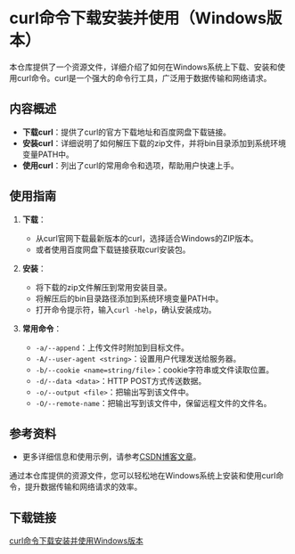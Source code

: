 # curl命令下载安装并使用（Windows版本）

本仓库提供了一个资源文件，详细介绍了如何在Windows系统上下载、安装和使用curl命令。curl是一个强大的命令行工具，广泛用于数据传输和网络请求。

## 内容概述

- **下载curl**：提供了curl的官方下载地址和百度网盘下载链接。
- **安装curl**：详细说明了如何解压下载的zip文件，并将bin目录添加到系统环境变量PATH中。
- **使用curl**：列出了curl的常用命令和选项，帮助用户快速上手。

## 使用指南

1. **下载**：
   - 从curl官网下载最新版本的curl，选择适合Windows的ZIP版本。
   - 或者使用百度网盘下载链接获取curl安装包。

2. **安装**：
   - 将下载的zip文件解压到常用安装目录。
   - 将解压后的bin目录路径添加到系统环境变量PATH中。
   - 打开命令提示符，输入`curl -help`，确认安装成功。

3. **常用命令**：
   - `-a/--append`：上传文件时附加到目标文件。
   - `-A/--user-agent <string>`：设置用户代理发送给服务器。
   - `-b/--cookie <name=string/file>`：cookie字符串或文件读取位置。
   - `-d/--data <data>`：HTTP POST方式传送数据。
   - `-o/--output <file>`：把输出写到该文件中。
   - `-O/--remote-name`：把输出写到该文件中，保留远程文件的文件名。

## 参考资料

- 更多详细信息和使用示例，请参考[CSDN博客文章](https://blog.csdn.net/ring300/article/details/84871820)。

通过本仓库提供的资源文件，您可以轻松地在Windows系统上安装和使用curl命令，提升数据传输和网络请求的效率。

## 下载链接

[curl命令下载安装并使用Windows版本](https://pan.quark.cn/s/eaebab8dac4d)
